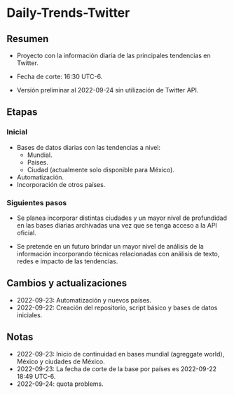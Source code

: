 # Daily-Trends-Twitter

## Resumen
- Proyecto con la información diaria de las principales tendencias en Twitter.

- Fecha de corte: 16:30 UTC-6.

- Versión preliminar al 2022-09-24 sin utilización de Twitter API.

## Etapas
### Inicial

- Bases de datos diarias con las tendencias a nivel:
    - Mundial.
    - Paises.
    - Ciudad (actualmente solo disponible para México).
- Automatización.
- Incorporación de otros países.
### Siguientes pasos

- Se planea incorporar distintas ciudades y un mayor nivel de profundidad en las bases diarias archivadas una vez que se tenga acceso a la API oficial.

- Se pretende en un futuro brindar un mayor nivel de análisis de la información incorporando técnicas relacionadas con análisis de texto, redes e impacto de las tendencias.

## Cambios y actualizaciones

- 2022-09-23: Automatización y nuevos países.
- 2022-09-22: Creación del repositorio, script básico y bases de datos iniciales.

## Notas
- 2022-09-23: Inicio de continuidad en bases mundial (agreggate world), México y ciudades de México.
- 2022-09-23: La fecha de corte de la base por países es 2022-09-22 18:49 UTC-6.
- 2022-09-24: quota problems.